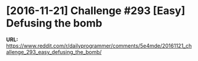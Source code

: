 # [2016-11-21] Challenge #293 [Easy] Defusing the bomb

**URL:** https://www.reddit.com/r/dailyprogrammer/comments/5e4mde/20161121_challenge_293_easy_defusing_the_bomb/
